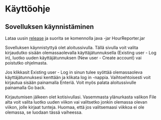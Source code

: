 # Käyttöohje

## Sovelluksen käynnistäminen

Lataa uusin [release](https://github.com/jussinie/ot-harjoitustyo/releases/tag/viikko6) ja suorita se komennolla java -jar HourReporter.jar

Sovelluksen käynnistyttyä olet aloitussivulla. Tällä sivulla voit valita kirjaudutko sisään olemassaolevalla käyttäjätunnuksella (Existing user - Log in), luotko uuden käyttäjätunnuksen (New user - Create account) vai poistutko ohjelmasta. 

Jos klikkasit Existing user - Log in sinun tulee syöttää olemassaoleva käyttäjätunnuksesi kenttään ja klikata log in -nappia. Vaihtoehtoisesti voit kirjautua sisään painamalla Enteriä. Voit myös palata aloitussivulle painamalla Go back. 

Kirjautumisen jälkeen olet kotisivullasi. Vasemmasta ylänurkasta valikon File alta voit valita luotko uuden viikon vai valitsetko jonkin olemassa olevan viikon, jolle kirjaat tunteja. Huomaa, että jos valitsemaasi viikkoa ei ole olemassa, se luodaan tässä vaiheessa. 
